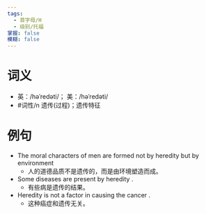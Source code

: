 ```yaml
---
tags:
  - 首字母/H
  - 级别/托福
掌握: false
模糊: false
---
```

# 词义
- 英：/həˈredəti/； 美：/həˈredəti/
- #词性/n  遗传(过程)；遗传特征
# 例句
- The moral characters of men are formed not by heredity but by environment
	- 人的道德品质不是遗传的，而是由环境塑造而成。
- Some diseases are present by heredity .
	- 有些病是遗传的结果。
- Heredity is not a factor in causing the cancer .
	- 这种癌症和遗传无关。
